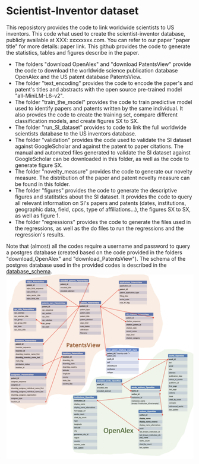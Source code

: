 # Scientist-Inventor dataset

This reposistory provides the code to link worldwide scientists to US inventors. This code what used to create the scientist-inventor database, publicly available at XXX: xxxxxxxx.com. 
You can refer to our paper "paper title" for more details: paper link. 
This github provides the code to generate the statistics, tables and figures describe in the paper. 

* The folders "download OpenAlex" and "download PatentsView" provide the code to download the worldwide science publication database OpenAlex and the US patent database PatentsView.
* The folder "text_encoding" provides the code to encode the paper's and patent's titles and abstracts with the open source pre-trained model "all-MiniLM-L6-v2".
* The folder "train_the_model" provides the code to train predictive model used to identify papers and patents written by the same individual. It also provdes the code to create the training set, compare different classification models, and create figures SX to SX. 
* The folder "run_SI_dataset" provides to code to link the full worldwide scientists database to the US inventors database. 
* The folder "validation" provides the code used to validate the SI dataset against GoogleScholar and against the patent to paper citations. The manual and automated files generated to validate the SI dataset against GoogleScholar can be downloaded in this folder, as well as the code to generate figure SX.
* The folder "novelty_measure" provides the code to generate our novelty measure. The distribution of the paper and patent novelty measure can be found in this folder.
* The folder "figures" provides the code to generate the descriptive figures and statitstics about the SI dataset. It provides the code to query all relevant information on SI's papers and patents (dates, institutions, geographic data, field, cpcs, type of affiliations...), the figures SX to SX, as well as figure 1.
* The folder "regressions" provides the code to generate the files used in the regressions, as well as the do files to run the regressions and the regression's results.

Note that (almost) all the codes require a username and password to query a postgres database (created based on the code provided in the folders "download_OpenAlex" and "download_PatentsView"). The schema of the postgres database used in the provided codes is described in the [database_schema](database_schema.png).
![database_schema](database_schema.png)



